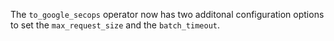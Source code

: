 The `to_google_secops` operator now has two additonal configuration options to
set the `max_request_size` and the `batch_timeout`.
